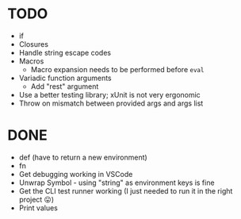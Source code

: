 # TODO

- if
- Closures
- Handle string escape codes
- Macros
  - Macro expansion needs to be performed before `eval`
- Variadic function arguments
  - Add "rest" argument
- Use a better testing library; xUnit is not very ergonomic
- Throw on mismatch between provided args and args list

# DONE

- def (have to return a new environment)
- fn
- Get debugging working in VSCode
- Unwrap Symbol - using "string" as environment keys is fine
- Get the CLI test runner working (I just needed to run it in the right project 😛)
- Print values
